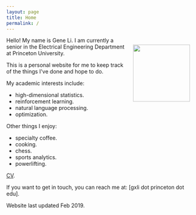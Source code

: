 ```yaml
---
layout: page
title: Home
permalink: /
---
```


<img style="float:right;margin:20px;" src="{{site.url}}/images/picme.jpg" width="150">

Hello! My name is Gene Li. I am currently a senior in the Electrical Engineering Department at Princeton University.

This is a personal website for me to keep track of the things I've done and hope to do.

My academic interests include:
 * high-dimensional statistics.
 * reinforcement learning.
 * natural language processing.
 * optimization.

Other things I enjoy:
 * specialty coffee.
 * cooking.
 * chess.
 * sports analytics.
 * powerlifting.

[CV]({{site.url}}/pdfs/gene_li_resume.pdf).

If you want to get in touch, you can reach me at: [gxli dot princeton dot edu].

Website last updated Feb 2019.